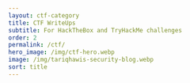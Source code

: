 ```yaml
---
layout: ctf-category
title: CTF WriteUps
subtitle: For HackTheBox and TryHackMe challenges
order: 2
permalink: /ctf/
hero_image: /img/ctf-hero.webp
image: /img/tariqhawis-security-blog.webp
sort: title
---
```

